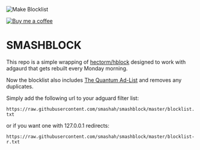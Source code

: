 ![Make Blocklist](https://github.com/smashah/smashblock/workflows/Make%20Blocklist/badge.svg)

[![Buy me a coffee][buymeacoffee-shield]][buymeacoffee]

# SMASHBLOCK

This repo is a simple wrapping of [hectorm/hblock](https://github.com/hectorm/hblock) designed to work with adgaurd that gets rebuilt every Monday morning.

Now the blocklist also includes [The Quantum Ad-List](https://gitlab.com/The_Quantum_Alpha/the-quantum-ad-list/-/tree/master) and removes any duplicates.

Simply add the following url to your adguard filter list:

`https://raw.githubusercontent.com/smashah/smashblock/master/blocklist.txt`

or if you want one with 127.0.0.1 redirects:

`https://raw.githubusercontent.com/smashah/smashblock/master/blocklist-r.txt`

[buymeacoffee-shield]: https://www.buymeacoffee.com/assets/img/guidelines/download-assets-sm-2.svg
[buymeacoffee]: https://www.buymeacoffee.com/smashah
